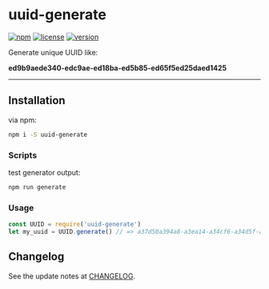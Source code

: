 # uuid-generate

[![npm](https://img.shields.io/npm/dt/uuid-generate.svg)](https://www.npmjs.com/package/uuid-generate)
[![license](https://img.shields.io/npm/l/uuid-generate.svg)](https://github.com/victorgianvechio/uuid-generate/blob/master/LICENSE)
[![version](https://img.shields.io/npm/v/uuid-generate.svg)](https://github.com/victorgianvechio/uuid-generate/blob/master/CHANGELOG.md)

Generate unique UUID like:

**ed9b9aede340-edc9ae-ed18ba-ed5b85-ed65f5ed25daed1425**

---

## Installation

via npm:

```sh
npm i -S uuid-generate
```

### Scripts

test generator output:

```sh
npm run generate
```

### Usage

```javascript
const UUID = require('uuid-generate')
let my_uuid = UUID.generate() // => a37d50a394a8-a3ea14-a34cf6-a34d5f-a3fbf8a311e7a36c30
```

## Changelog

See the update notes at [CHANGELOG](https://github.com/victorgianvechio/uuid-generate/blob/master/CHANGELOG.md).
